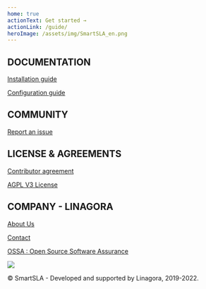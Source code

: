 ```yaml
---
home: true
actionText: Get started →
actionLink: /guide/
heroImage: /assets/img/SmartSLA_en.png
---
```

<div class="features">
  <div class="feature">
    <h2>DOCUMENTATION</h2>
    <p>
    <a href="guide/#installation">Installation guide</a>
    </p>
    <p>
    <a href="guide/#configuration">Configuration guide</a>
    </p>
  </div>
  <div class="feature">
    <h2>COMMUNITY</h2>
    <p>
    <a href="https://github.com/SmartSLA/smartsla-frontend/issues" target="_blank">Report an issue</a>
    </p>
  </div>
  <div class="feature">
    <h2>LICENSE & AGREEMENTS</h2>
    <p>
    <a href="assets/SmartSla-CLA-EN.pdf" target="_blank">Contributor agreement</a>
    </p>
    <p>
    <a href="https://github.com/SmartSLA/smartsla-doc/blob/master/LICENSE" target="_blank">AGPL V3 License</a>
    </p>
  </div>
  <div class="feature">
    <h2>COMPANY - LINAGORA</h2>
    <p>
    <a href="https://linagora.com" target="_blank">About Us</a>
    </p>
    <p>
    <a href="mailto:contact@smartsla.org" target="_blank">Contact</a>
    </p>
    <p>
    <a href="http://08000linux.com" target="_blank">OSSA : Open Source Software Assurance</a>
    </p>
  </div>
</div>
<div class="footer">
<a href="https://linagora.com" target="_blank"><img src="/assets/img/linagora.png" /></a>
<p>© SmartSLA - Developed and supported by Linagora, 2019-2022.</p>
</div>
